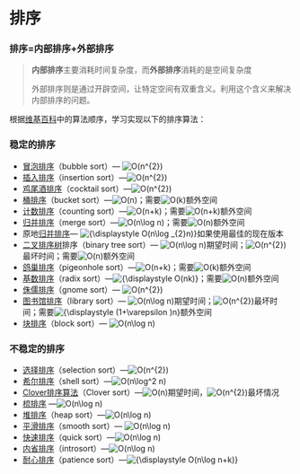 # 排序

### **排序=内部排序+外部排序** 

> **内部排序**主要消耗时间复杂度，而**外部排序**消耗的是空间复杂度
>
> 外部排序则是通过开辟空间，让特定空间有双重含义。利用这个含义来解决内部排序的问题。

根据[维基百科](https://zh.wikipedia.org/wiki/%E6%8E%92%E5%BA%8F%E7%AE%97%E6%B3%95)中的算法顺序，学习实现以下的排序算法：

### 稳定的排序

- [冒泡排序](https://zh.wikipedia.org/wiki/%E5%86%92%E6%B3%A1%E6%8E%92%E5%BA%8F)（bubble sort）— ![O(n^{2})](https://wikimedia.org/api/rest_v1/media/math/render/svg/6cd9594a16cb898b8f2a2dff9227a385ec183392)
- [插入排序](https://zh.wikipedia.org/wiki/%E6%8F%92%E5%85%A5%E6%8E%92%E5%BA%8F)（insertion sort）—![O(n^{2})](https://wikimedia.org/api/rest_v1/media/math/render/svg/6cd9594a16cb898b8f2a2dff9227a385ec183392)
- [鸡尾酒排序](https://zh.wikipedia.org/wiki/%E9%B8%A1%E5%B0%BE%E9%85%92%E6%8E%92%E5%BA%8F)（cocktail sort）—![O(n^{2})](https://wikimedia.org/api/rest_v1/media/math/render/svg/6cd9594a16cb898b8f2a2dff9227a385ec183392)
- [桶排序](https://zh.wikipedia.org/wiki/%E6%A1%B6%E6%8E%92%E5%BA%8F)（bucket sort）—![O(n)](https://wikimedia.org/api/rest_v1/media/math/render/svg/34109fe397fdcff370079185bfdb65826cb5565a)；需要![O(k)](https://wikimedia.org/api/rest_v1/media/math/render/svg/f5ec39041121b14e8c2b1a986c9b04547b223e3c)额外空间
- [计数排序](https://zh.wikipedia.org/wiki/%E8%AE%A1%E6%95%B0%E6%8E%92%E5%BA%8F)（counting sort）—![O(n+k)](https://wikimedia.org/api/rest_v1/media/math/render/svg/cebd2e4442e56daa59f3fab79339f952122c29e8)；需要![O(n+k)](https://wikimedia.org/api/rest_v1/media/math/render/svg/cebd2e4442e56daa59f3fab79339f952122c29e8)额外空间
- [归并排序](https://zh.wikipedia.org/wiki/%E5%BD%92%E5%B9%B6%E6%8E%92%E5%BA%8F)（merge sort）—![O(n\log n)](https://wikimedia.org/api/rest_v1/media/math/render/svg/9d2320768fb54880ca4356e61f60eb02a3f9d9f1)；需要![O(n)](https://wikimedia.org/api/rest_v1/media/math/render/svg/34109fe397fdcff370079185bfdb65826cb5565a)额外空间
- 原地[归并排序](https://zh.wikipedia.org/wiki/%E5%BD%92%E5%B9%B6%E6%8E%92%E5%BA%8F)— ![{\displaystyle O(n\log _{2}n)}](https://wikimedia.org/api/rest_v1/media/math/render/svg/0c9fd155774e2c0e505f95ff07a4a0f76605bae7)如果使用最佳的现在版本
- [二叉排序树](https://zh.wikipedia.org/wiki/%E4%BA%8C%E5%8F%89%E6%8E%92%E5%BA%8F%E6%A0%91)排序（binary tree sort）— ![O(n\log n)](https://wikimedia.org/api/rest_v1/media/math/render/svg/9d2320768fb54880ca4356e61f60eb02a3f9d9f1)期望时间；![O(n^{2})](https://wikimedia.org/api/rest_v1/media/math/render/svg/6cd9594a16cb898b8f2a2dff9227a385ec183392)最坏时间；需要![O(n)](https://wikimedia.org/api/rest_v1/media/math/render/svg/34109fe397fdcff370079185bfdb65826cb5565a)额外空间
- [鸽巢排序](https://zh.wikipedia.org/wiki/%E9%B8%BD%E5%B7%A2%E6%8E%92%E5%BA%8F)（pigeonhole sort）—![O(n+k)](https://wikimedia.org/api/rest_v1/media/math/render/svg/cebd2e4442e56daa59f3fab79339f952122c29e8)；需要![O(k)](https://wikimedia.org/api/rest_v1/media/math/render/svg/f5ec39041121b14e8c2b1a986c9b04547b223e3c)额外空间
- [基数排序](https://zh.wikipedia.org/wiki/%E5%9F%BA%E6%95%B0%E6%8E%92%E5%BA%8F)（radix sort）—![{\displaystyle O(nk)}](https://wikimedia.org/api/rest_v1/media/math/render/svg/16feb8341ea75a7bb8b3445959360dde7686db10)；需要![O(n)](https://wikimedia.org/api/rest_v1/media/math/render/svg/34109fe397fdcff370079185bfdb65826cb5565a)额外空间
- [侏儒排序](https://zh.wikipedia.org/wiki/%E4%BE%8F%E5%84%92%E6%8E%92%E5%BA%8F)（gnome sort）— ![O(n^{2})](https://wikimedia.org/api/rest_v1/media/math/render/svg/6cd9594a16cb898b8f2a2dff9227a385ec183392)
- [图书馆排序](https://zh.wikipedia.org/wiki/%E5%9B%BE%E4%B9%A6%E9%A6%86%E6%8E%92%E5%BA%8F)（library sort）— ![O(n\log n)](https://wikimedia.org/api/rest_v1/media/math/render/svg/9d2320768fb54880ca4356e61f60eb02a3f9d9f1)期望时间；![O(n^{2})](https://wikimedia.org/api/rest_v1/media/math/render/svg/6cd9594a16cb898b8f2a2dff9227a385ec183392)最坏时间；需要![{\displaystyle (1+\varepsilon )n}](https://wikimedia.org/api/rest_v1/media/math/render/svg/0b18535a9414bcc2072d906174ce2d7ae80baeb0)额外空间
- [块排序](https://zh.wikipedia.org/w/index.php?title=%E5%A1%8A%E6%8E%92%E5%BA%8F&action=edit&redlink=1)（block sort）— ![O(n\log n)](https://wikimedia.org/api/rest_v1/media/math/render/svg/9d2320768fb54880ca4356e61f60eb02a3f9d9f1)

### 不稳定的排序

- [选择排序](https://zh.wikipedia.org/wiki/%E9%81%B8%E6%93%87%E6%8E%92%E5%BA%8F)（selection sort）—![O(n^{2})](https://wikimedia.org/api/rest_v1/media/math/render/svg/6cd9594a16cb898b8f2a2dff9227a385ec183392)
- [希尔排序](https://zh.wikipedia.org/wiki/%E5%B8%8C%E5%B0%94%E6%8E%92%E5%BA%8F)（shell sort）—![O(n\log^2 n)](https://wikimedia.org/api/rest_v1/media/math/render/svg/48c36489701bc8023db2f8d6bc809b14a7f8dd4e)
- [Clover排序算法](https://zh.wikipedia.org/w/index.php?title=Clover%E6%8E%92%E5%BA%8F%E7%AE%97%E6%B3%95&action=edit&redlink=1)（Clover sort）—![O(n)](https://wikimedia.org/api/rest_v1/media/math/render/svg/34109fe397fdcff370079185bfdb65826cb5565a)期望时间，![O(n^{2})](https://wikimedia.org/api/rest_v1/media/math/render/svg/6cd9594a16cb898b8f2a2dff9227a385ec183392)最坏情况
- [梳排序](https://zh.wikipedia.org/wiki/%E6%A2%B3%E6%8E%92%E5%BA%8F) —![O(n\log n)](https://wikimedia.org/api/rest_v1/media/math/render/svg/9d2320768fb54880ca4356e61f60eb02a3f9d9f1)
- [堆排序](https://zh.wikipedia.org/wiki/%E5%A0%86%E6%8E%92%E5%BA%8F)（heap sort）—![O(n\log n)](https://wikimedia.org/api/rest_v1/media/math/render/svg/9d2320768fb54880ca4356e61f60eb02a3f9d9f1)
- [平滑排序](https://zh.wikipedia.org/w/index.php?title=%E5%B9%B3%E6%BB%91%E6%8E%92%E5%BA%8F&action=edit&redlink=1)（smooth sort）— ![O(n\log n)](https://wikimedia.org/api/rest_v1/media/math/render/svg/9d2320768fb54880ca4356e61f60eb02a3f9d9f1)
- [快速排序](https://zh.wikipedia.org/wiki/%E5%BF%AB%E9%80%9F%E6%8E%92%E5%BA%8F)（quick sort）—![O(n\log n)](https://wikimedia.org/api/rest_v1/media/math/render/svg/9d2320768fb54880ca4356e61f60eb02a3f9d9f1)
- [内省排序](https://zh.wikipedia.org/wiki/%E5%86%85%E7%9C%81%E6%8E%92%E5%BA%8F)（introsort）—![O(n\log n)](https://wikimedia.org/api/rest_v1/media/math/render/svg/9d2320768fb54880ca4356e61f60eb02a3f9d9f1)
- [耐心排序](https://zh.wikipedia.org/wiki/%E8%80%90%E5%BF%83%E6%8E%92%E5%BA%8F)（patience sort）—![{\displaystyle O(n\log n+k)}](https://wikimedia.org/api/rest_v1/media/math/render/svg/c9f1b7420b3d24b7300cd5378bafd652f35ef536)

